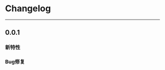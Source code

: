 
# Changelog

-------------------------------------------------------------------------------------------------------------

## 0.0.1

### 新特性


### Bug修复

